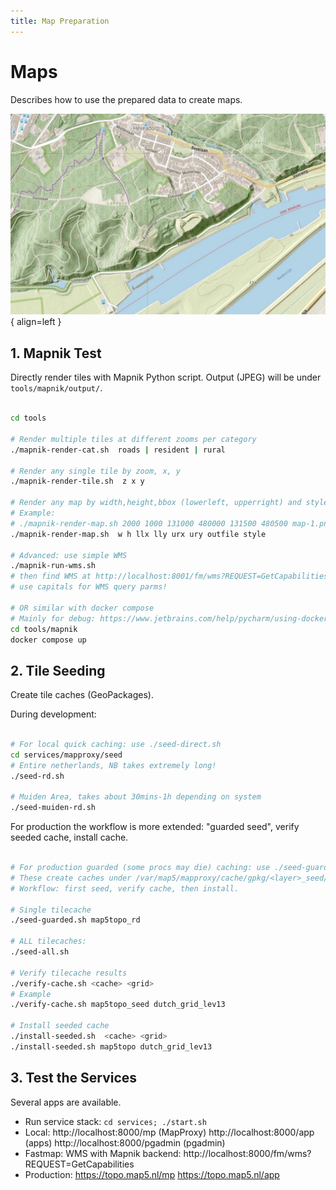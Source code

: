 ```yaml
---
title: Map Preparation
---
```


# Maps

Describes how to use the prepared data to create maps. 

![map5topo](../assets/images/map5topo-oosterbeek-2.jpg){ align=left }

## 1. Mapnik Test

Directly render tiles with Mapnik Python script. Output (JPEG) will be
under `tools/mapnik/output/`.


``` {.bash linenums="1"}

cd tools

# Render multiple tiles at different zooms per category
./mapnik-render-cat.sh  roads | resident | rural

# Render any single tile by zoom, x, y
./mapnik-render-tile.sh  z x y

# Render any map by width,height,bbox (lowerleft, upperright) and style
# Example: 
# ./mapnik-render-map.sh 2000 1000 131000 480000 131500 480500 map-1.png map5topo.xml
./mapnik-render-map.sh  w h llx lly urx ury outfile style

# Advanced: use simple WMS
./mapnik-run-wms.sh 
# then find WMS at http://localhost:8001/fm/wms?REQUEST=GetCapabilities&SERVICE=WMS
# use capitals for WMS query parms!

# OR similar with docker compose
# Mainly for debug: https://www.jetbrains.com/help/pycharm/using-docker-as-a-remote-interpreter.html
cd tools/mapnik
docker compose up

```

## 2. Tile Seeding

Create tile caches (GeoPackages).

During development:

``` {.bash linenums="1"}

# For local quick caching: use ./seed-direct.sh
cd services/mapproxy/seed
# Entire netherlands, NB takes extremely long!
./seed-rd.sh

# Muiden Area, takes about 30mins-1h depending on system
./seed-muiden-rd.sh
```

For production the workflow is more extended: "guarded seed", verify seeded cache, install cache.

``` {.bash linenums="1"}

# For production guarded (some procs may die) caching: use ./seed-guarded.sh
# These create caches under /var/map5/mapproxy/cache/gpkg/<layer>_seed/
# Workflow: first seed, verify cache, then install.

# Single tilecache
./seed-guarded.sh map5topo_rd

# ALL tilecaches:
./seed-all.sh

# Verify tilecache results
./verify-cache.sh <cache> <grid>
# Example
./verify-cache.sh map5topo_seed dutch_grid_lev13

# Install seeded cache
./install-seeded.sh  <cache> <grid>
./install-seeded.sh map5topo dutch_grid_lev13
```

## 3. Test the Services

Several apps are available.

* Run service stack: `cd services; ./start.sh`
* Local: http://localhost:8000/mp (MapProxy) http://localhost:8000/app (apps) http://localhost:8000/pgadmin (pgadmin)
* Fastmap: WMS with Mapnik backend: http://localhost:8000/fm/wms?REQUEST=GetCapabilities
* Production: https://topo.map5.nl/mp https://topo.map5.nl/app
